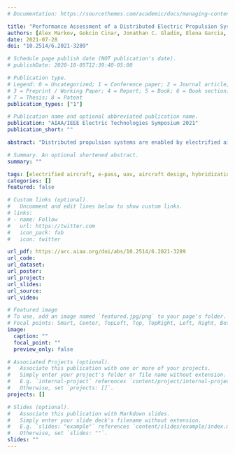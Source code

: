 ```yaml
---
# Documentation: https://sourcethemes.com/academic/docs/managing-content/

title: "Performance Assessment of a Distributed Electric Propulsion System for a Medium Altitude Long Endurance Unmanned Aerial Vehicle"
authors: [Alex Markov, Gokcin Cinar, Jonathan C. Gladin, Elena Garcia, Russell K. Denney, Soumya S. Patnaik, and Dimitri Mavris]
date: 2021-07-28
doi: "10.2514/6.2021-3289"

# Schedule page publish date (NOT publication's date).
# publishDate: 2020-10-05T12:39:40-05:00

# Publication type.
# Legend: 0 = Uncategorized; 1 = Conference paper; 2 = Journal article;
# 3 = Preprint / Working Paper; 4 = Report; 5 = Book; 6 = Book section;
# 7 = Thesis; 8 = Patent
publication_types: ["1"]

# Publication name and optional abbreviated publication name.
publication: "AIAA/IEEE Electric Technologies Symposium 2021"
publication_short: ""

abstract: "Distributed propulsion systems are enabled by electrified aircraft and can provide aero-propulsive benefits. The magnitude and impact of these benefits rely on the location of propulsors on the vehicle, the amount of propulsive force generated by those propulsors, vehicle geometry, and the extent of hybridization of the propulsion system. With an increased number of degrees of freedom over conventionally electrified aircraft, the full extent of the impacts of this technology have not yet been explored, especially for military applications. This study builds on a previous one that implemented a series hybrid and turboeletric propulsion architecture on a turboprop UAV, by introducing a distributed electric propulsion system on the same vehicle. The previous study showed that with a hybrid architecture, the same performance, in terms of range and endurance, could not be achieved for a fixed gross take-off weight. This study investigates the impact of the distributed propulsion system with the goal of identifying the benefits over the previous vehicle and determining the level of technology required to break even with the conventional propulsion UAV. In incorporating the new propulsion system, the engine and main motor are resized, leading edge wing mounted propellers and motors are added to the configuration, and a new battery sizing strategy is implemented. Preliminary results show that, although this new system shows increased range and endurance over the series hybrid vehicle, it still falls short compared to the conventional vehicle with current levels of technology. Although improvements are needed to the electrical system technology to reduce the weight enough to break even with the conventional system, the new vehicle shows increased performance during climb, and has the capability to store energy during the mission. With the proper power management and battery utilization strategies, this system can provide reduction in fuel burn and improved performance during certain phases of the mission which could be beneficial for military applications."

# Summary. An optional shortened abstract.
summary: ""

tags: [electrified aircraft, e-pass, uav, aircraft design, hybridization, power management, propulsion architecture]
categories: []
featured: false

# Custom links (optional).
#   Uncomment and edit lines below to show custom links.
# links:
# - name: Follow
#   url: https://twitter.com
#   icon_pack: fab
#   icon: twitter

url_pdf: https://arc.aiaa.org/doi/abs/10.2514/6.2021-3289
url_code:
url_dataset:
url_poster:
url_project:
url_slides:
url_source:
url_video:

# Featured image
# To use, add an image named `featured.jpg/png` to your page's folder. 
# Focal points: Smart, Center, TopLeft, Top, TopRight, Left, Right, BottomLeft, Bottom, BottomRight.
image:
  caption: ""
  focal_point: ""
  preview_only: false

# Associated Projects (optional).
#   Associate this publication with one or more of your projects.
#   Simply enter your project's folder or file name without extension.
#   E.g. `internal-project` references `content/project/internal-project/index.md`.
#   Otherwise, set `projects: []`.
projects: []

# Slides (optional).
#   Associate this publication with Markdown slides.
#   Simply enter your slide deck's filename without extension.
#   E.g. `slides: "example"` references `content/slides/example/index.md`.
#   Otherwise, set `slides: ""`.
slides: ""
---
```


